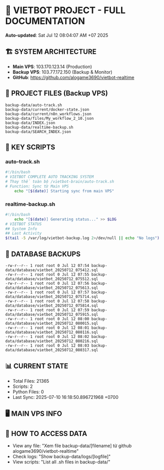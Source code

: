 # 🤖 VIETBOT PROJECT - FULL DOCUMENTATION
**Auto-updated**: Sat Jul 12 08:04:07 AM +07 2025

## 🏗️ SYSTEM ARCHITECTURE
- **Main VPS**: 103.170.123.14 (Production)
- **Backup VPS**: 103.77.172.150 (Backup & Monitor)
- **GitHub**: https://github.com/alogame3690/vietbot-realtime

## 📁 PROJECT FILES (Backup VPS)
```
backup-data/auto-track.sh
backup-data/current/docker-state.json
backup-data/current/n8n_workflows.json
backup-data/files/My_workflow_2_10.json
backup-data/INDEX.json
backup-data/realtime-backup.sh
backup-data/SEARCH_INDEX.json
```

## 🔧 KEY SCRIPTS
### auto-track.sh
```bash
#!/bin/bash
# VIETBOT COMPLETE AUTO TRACKING SYSTEM
# Thay thế toàn bộ /vietbot-brain/auto-track.sh
# Function: Sync từ Main VPS
    echo "[$(date)] Starting sync from main VPS"
```
### realtime-backup.sh
```bash
#!/bin/bash
    echo "[$(date)] Generating status..." >> $LOG
# VIETBOT STATUS
## System Info
## Last Activity
$(tail -5 /var/log/vietbot-backup.log 2>/dev/null || echo "No logs")
```

## 💾 DATABASE BACKUPS
```
-rw-r--r-- 1 root root 0 Jul 12 07:54 backup-data/database/vietbot_20250712_075412.sql
-rw-r--r-- 1 root root 0 Jul 12 07:55 backup-data/database/vietbot_20250712_075512.sql
-rw-r--r-- 1 root root 0 Jul 12 07:56 backup-data/database/vietbot_20250712_075613.sql
-rw-r--r-- 1 root root 0 Jul 12 07:57 backup-data/database/vietbot_20250712_075714.sql
-rw-r--r-- 1 root root 0 Jul 12 07:58 backup-data/database/vietbot_20250712_075814.sql
-rw-r--r-- 1 root root 0 Jul 12 07:59 backup-data/database/vietbot_20250712_075915.sql
-rw-r--r-- 1 root root 0 Jul 12 08:00 backup-data/database/vietbot_20250712_080015.sql
-rw-r--r-- 1 root root 0 Jul 12 08:01 backup-data/database/vietbot_20250712_080116.sql
-rw-r--r-- 1 root root 0 Jul 12 08:02 backup-data/database/vietbot_20250712_080216.sql
-rw-r--r-- 1 root root 0 Jul 12 08:03 backup-data/database/vietbot_20250712_080317.sql
```

## 📊 CURRENT STATE
- Total Files: 21365
- Scripts: 2
- Python Files: 0
- Last Sync: 2025-07-10 16:18:50.896721968 +0700

## 🖥️ MAIN VPS INFO


## 🚨 HOW TO ACCESS DATA
- View any file: "Xem file backup-data/[filename] từ github alogame3690/vietbot-realtime"
- Check logs: "Show backup-data/logs/[logfile]"
- View scripts: "List all .sh files in backup-data/"
